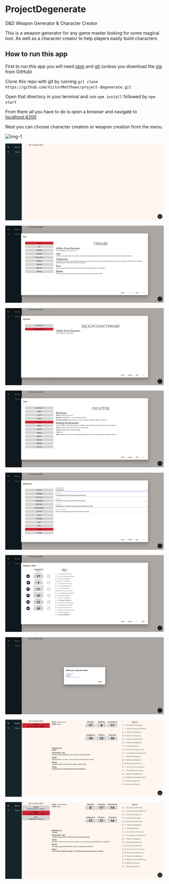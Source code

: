 # ProjectDegenerate

D&amp;D Weapon Generator & Character Creator

This is a weapon generator for any game master looking for some magical loot. As well as a character creator to help players easily build characters

## How to run this app

First to run this app you will need [npm](https://www.npmjs.com/get-npm) and [git](https://git-scm.com/downloads) (unless you download the [zip](https://github.com/VictorMatthews/project-degenerate/archive/master.zip) from GitHub) 

Clone this repo with git by running `git clone https://github.com/VictorMatthews/project-degenerate.git`

Open that directory in your terminal and run `npm install` followed by `npm start`

From there all you have to do is open a browser and navigate to [localhost:4200](http://localhost:4200/)

Next you can choose character creation or weapon creation from the menu.

![img-1](src/assets/screenshots/img-1.png)

![img-2](src/assets/screenshots/img-2.png)

![img-3](src/assets/screenshots/img-3.png)

![img-4](src/assets/screenshots/img-4.png)

![img-5](src/assets/screenshots/img-5.png)

![img-6](src/assets/screenshots/img-6.png)

![img-7](src/assets/screenshots/img-7.png)

![img-8](src/assets/screenshots/img-8.png)

![img-9](src/assets/screenshots/img-9.png)

![img-10](src/assets/screenshots/img-10.png)
